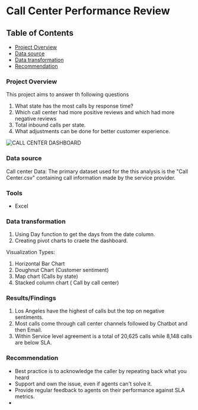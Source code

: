 # Call Center Performance Review

## Table of Contents

- [Project Overview](#project-overview)
- [Data source](#data-source)
- [Data transformation](#data-transformation)
- [Recommendation](#recommendation)


### Project Overview 

This project aims to answer th following questions

1. What state has the most calls by response time?
2. Which call center had more positive reviews and which had more negative reviews
3. Total inbound calls per state.
4. What adjustments can be done for better customer experience.

![CALL CENTER DASHBOARD](https://github.com/user-attachments/assets/2f98c80d-26e7-499f-81b2-d6fec845d87e)

### Data source

Call center Data: The primary dataset used for the this analysis is the "Call Center.csv" containing call information made by the service provider.

### Tools

- Excel

### Data transformation

1. Using Day function to get the days from the date column.
2. Creating pivot charts to craete the dashboard.

Visualization Types:

1. Horizontal Bar Chart
2. Doughnut Chart (Customer sentiment)
3. Map chart (Calls by state)
4. Stacked column chart ( Call by call center)

### Results/Findings

1. Los Angeles have the highest of calls but the top on negative sentiments.
2. Most calls come through call center channels followed by Chatbot and then Email.
3. Within Service level agreement is a total of 20,625 calls while 8,148 calls are below SLA. 

### Recommendation

- Best practice is to acknowledge the caller by repeating back what you heard
- Support and own the issue, even if agents can't solve it.
- Provide regular feedback to agents on their performance against SLA metrics.
-  


  

